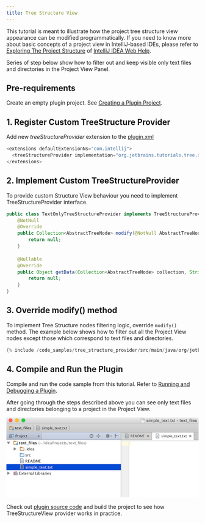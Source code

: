```yaml
---
title: Tree Structure View
---
```


This tutorial is meant to illustrate how the project tree structure view appearance can be modified programmatically. 
If you need to know more about basic concepts of a project view in IntelliJ-based IDEs, please refer to
[Exploring The Project Structure](https://www.jetbrains.com/idea/help/exploring-the-project-structure.html#d164891e120)
of 
[IntelliJ IDEA Web Help](https://www.jetbrains.com/idea/help/intellij-idea.html).

Series of step below show how to filter out and keep visible only text files and directories in the Project View Panel. 

## Pre-requirements

Create an empty plugin project.
See 
[Creating a Plugin Project](/basics/getting_started/creating_plugin_project.md).

## 1. Register Custom TreeStructure Provider

Add new *treeStructureProvider* extension to the
[plugin.xml](https://github.com/JetBrains/intellij-sdk-docs/blob/master/code_samples/tree_structure_provider/src/main/resources/META-INF/plugin.xml)

```java
<extensions defaultExtensionNs="com.intellij">
  <treeStructureProvider implementation="org.jetbrains.tutorials.tree.structure.TextOnlyTreeStructureProvider"/>
</extensions>
```

## 2. Implement Custom TreeStructureProvider

To provide custom Structure View behaviour you need to implement TreeStructureProvider interface.  

```java
public class TextOnlyTreeStructureProvider implements TreeStructureProvider {
    @NotNull
    @Override
    public Collection<AbstractTreeNode> modify(@NotNull AbstractTreeNode parent, @NotNull Collection<AbstractTreeNode> children, ViewSettings settings) {
        return null;
    }

    @Nullable
    @Override
    public Object getData(Collection<AbstractTreeNode> collection, String s) {
        return null;
    }
}
```

## 3. Override modify() method

To implement Tree Structure nodes filtering logic, override `modify()` method.
The example below shows how to filter out all the Project View nodes except those which correspond to text files and directories.

```java
{% include /code_samples/tree_structure_provider/src/main/java/org/jetbrains/tutorials/tree/structure/TextOnlyTreeStructureProvider.java %}
```

## 4. Compile and Run the Plugin

Compile and run the code sample from this tutorial.
Refer to 
[Running and Debugging a Plugin](/basics/getting_started/running_and_debugging_a_plugin.md).

After going through the steps described above you can see only text files and directories belonging to a project in the Project View.

![Text Files](tree_structure_view/img/text_only.png)


Check out 
[plugin source code](https://github.com/JetBrains/intellij-sdk-docs/tree/master/code_samples/tree_structure_provider)
and build the project to see how TreeStructureView provider works in practice.
